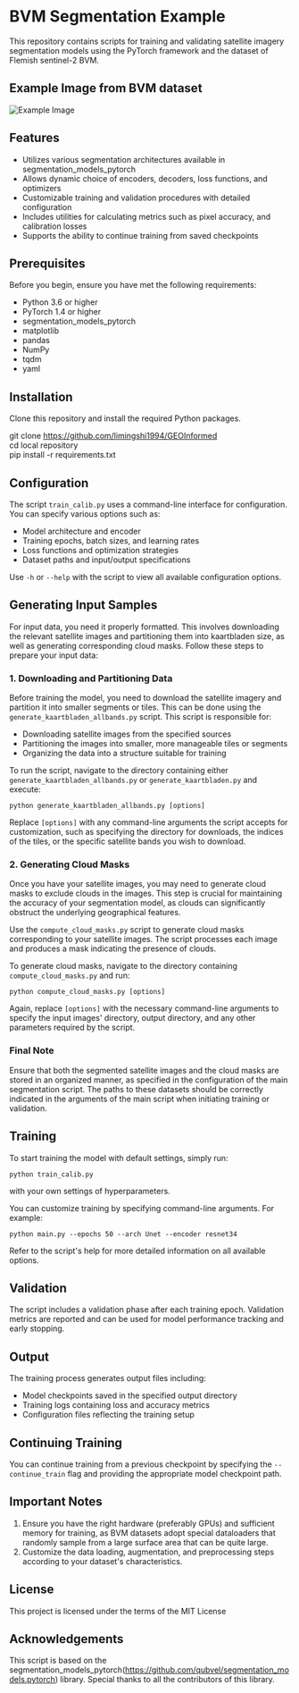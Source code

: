 # BVM Segmentation Example

This repository contains scripts for training and validating satellite imagery segmentation models using the PyTorch framework and the dataset of Flemish sentinel-2 BVM.

## Example Image from BVM dataset
![Example Image](https://github.com/limingshi1994/GEOInformed/main/raster_new.png)

## Features

- Utilizes various segmentation architectures available in segmentation_models_pytorch
- Allows dynamic choice of encoders, decoders, loss functions, and optimizers
- Customizable training and validation procedures with detailed configuration
- Includes utilities for calculating metrics such as pixel accuracy, and calibration losses
- Supports the ability to continue training from saved checkpoints

## Prerequisites

Before you begin, ensure you have met the following requirements:

- Python 3.6 or higher
- PyTorch 1.4 or higher
- segmentation_models_pytorch
- matplotlib
- pandas
- NumPy
- tqdm
- yaml

## Installation

Clone this repository and install the required Python packages.

git clone https://github.com/limingshi1994/GEOInformed  
cd local repository   
pip install -r requirements.txt


## Configuration

The script `train_calib.py` uses a command-line interface for configuration. You can specify various options such as:

- Model architecture and encoder
- Training epochs, batch sizes, and learning rates
- Loss functions and optimization strategies
- Dataset paths and input/output specifications

Use `-h` or `--help` with the script to view all available configuration options.

## Generating Input Samples

For input data, you need it properly formatted. This involves downloading the relevant satellite images and partitioning them into kaartbladen size, as well as generating corresponding cloud masks. Follow these steps to prepare your input data:

### 1. Downloading and Partitioning Data

Before training the model, you need to download the satellite imagery and partition it into smaller segments or tiles. This can be done using the `generate_kaartbladen_allbands.py` script. This script is responsible for:

- Downloading satellite images from the specified sources
- Partitioning the images into smaller, more manageable tiles or segments
- Organizing the data into a structure suitable for training

To run the script, navigate to the directory containing either `generate_kaartbladen_allbands.py` or `generate_kaartbladen.py` and execute:

`python generate_kaartbladen_allbands.py [options]`

Replace `[options]` with any command-line arguments the script accepts for customization, such as specifying the directory for downloads, the indices of the tiles, or the specific satellite bands you wish to download.

### 2. Generating Cloud Masks

Once you have your satellite images, you may need to generate cloud masks to exclude clouds in the images. This step is crucial for maintaining the accuracy of your segmentation model, as clouds can significantly obstruct the underlying geographical features.

Use the `compute_cloud_masks.py` script to generate cloud masks corresponding to your satellite images. The script processes each image and produces a mask indicating the presence of clouds.

To generate cloud masks, navigate to the directory containing `compute_cloud_masks.py` and run:

`python compute_cloud_masks.py [options]`

Again, replace `[options]` with the necessary command-line arguments to specify the input images' directory, output directory, and any other parameters required by the script.

### Final Note

Ensure that both the segmented satellite images and the cloud masks are stored in an organized manner, as specified in the configuration of the main segmentation script. The paths to these datasets should be correctly indicated in the arguments of the main script when initiating training or validation.

## Training

To start training the model with default settings, simply run:

`python train_calib.py`

with your own settings of hyperparameters.

You can customize training by specifying command-line arguments. For example:

`python main.py --epochs 50 --arch Unet --encoder resnet34`

Refer to the script's help for more detailed information on all available options.

## Validation

The script includes a validation phase after each training epoch. Validation metrics are reported and can be used for model performance tracking and early stopping.

## Output

The training process generates output files including:

- Model checkpoints saved in the specified output directory
- Training logs containing loss and accuracy metrics
- Configuration files reflecting the training setup

## Continuing Training

You can continue training from a previous checkpoint by specifying the `--continue_train` flag and providing the appropriate model checkpoint path.

## Important Notes

1. Ensure you have the right hardware (preferably GPUs) and sufficient memory for training, as BVM datasets adopt special dataloaders that randomly sample from a large surface area that can be quite large.
2. Customize the data loading, augmentation, and preprocessing steps according to your dataset's characteristics.

## License

This project is licensed under the terms of the MIT License

## Acknowledgements

This script is based on the segmentation_models_pytorch(https://github.com/qubvel/segmentation_models.pytorch) library. Special thanks to all the contributors of this library.






